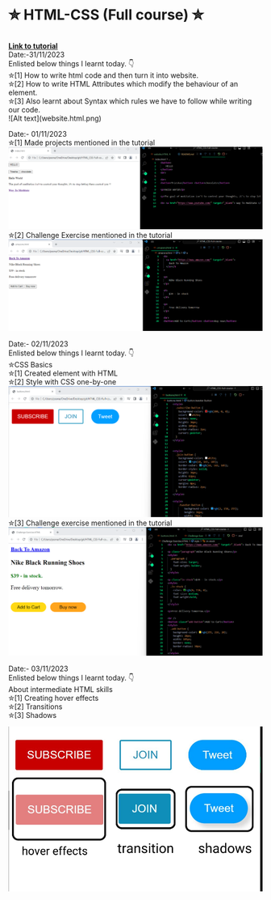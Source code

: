 # ✮ HTML-CSS (Full course) ✮
<br>
<b> <a href="https://youtu.be/G3e-cpL7ofc?si=Yb9xtvVlzGWIZteJ" target="_blank"> Link to tutorial </a></b>
<br>
Date:-31/11/2023
<br>
Enlisted below things I learnt today. 👇
<br>
✮[1] How to write html code and then turn it into website.
<br>
✮[2] How to write HTML Attributes which modify the behaviour of an element.
<br>
✮[3] Also learnt about Syntax which rules we have to follow while writing our code.
<br>
![Alt text](website.html.png)
<br>

Date:- 01/11/2023
<br>
✮[1] Made projects mentioned in the tutorial
![Alt text](index.html.png)
<br>
✮[2] Challenge Exercise mentioned in the tutorial
<br>
![Alt text](amazon.html.png)
<br>


Date:- 02/11/2023
<br>
Enlisted below things I learnt today. 👇
<br>
✮CSS Basics
<br>
✮[1] Created element with HTML
<br> ✮[2] Style with CSS one-by-one
![Alt text](button.html.png)
<br>
✮[3] Challenge exercise mentioned in the tutorial
![Alt text](challenge-exercise.html.png)
<br>

Date:- 03/11/2023
<br>
Enlisted below things I learnt today. 👇
<br>
About intermediate HTML skills
<br>
✮[1] Creating hover effects
<br> ✮[2] Transitions
<br> ✮[3] Shadows 
<br>

![Alt text](hover.effects.png)



































